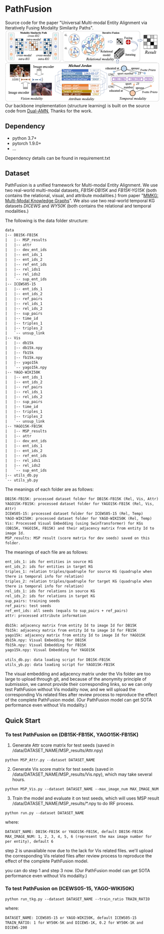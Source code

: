 # PathFusion
Source code for the paper "Universal Multi-modal Entity Alignment via Iteratively Fusing Modality Similarity Paths".
![](images/framework.jpg)
Our backbone implementation (structure learning) is built on the source code from [Dual-AMN](https://github.com/MaoXinn/Dual-AMN), Thanks for the work.

## Dependency
* python 3.7+
* pytorch 1.9.0+
* ...

Dependency details can be found in requirement.txt

## Dataset
PathFusion is a unified framework for Multi-modal Entity Alignment. We use two real-world multi-modal datasets, *FB15K-DB15K* and *FB15K-YG15K* (both contains the relational, visual, and attribute modalities.) from paper "[MMKG: Multi-Modal Knowledge Graphs](https://arxiv.org/abs/1903.05485)". We also use two real-world temporal KG datasets *DICEWS* and *WY50K* (both contains the relational and temporal modalities.)

The following is the data folder structure:
```
data
|-- DB15K-FB15K
|   |-- MSP_results
|   |-- attr
|   |-- dev_ent_ids
|   |-- ent_ids_1
|   |-- ent_ids_2
|   |-- ref_ent_ids
|   |-- rel_ids1
|   |-- rel_ids2
|   `-- sup_ent_ids
|-- ICEWS05-15
|   |-- ent_ids_1
|   |-- ent_ids_2
|   |-- ref_pairs
|   |-- rel_ids_1
|   |-- rel_ids_2
|   |-- sup_pairs
|   |-- time_id
|   |-- triples_1
|   |-- triples_2
|   `-- unsup_link
|-- Vis
|   |-- db15k
|   |-- db15k.npy
|   |-- fb15k
|   |-- fb15k.npy
|   |-- yago15k
|   `-- yago15k.npy
|-- YAGO-WIKI50K
|   |-- ent_ids_1
|   |-- ent_ids_2
|   |-- ref_pairs
|   |-- rel_ids_1
|   |-- rel_ids_2
|   |-- sup_pairs
|   |-- time_id
|   |-- triples_1
|   |-- triples_2
|   `-- unsup_link
|-- YAGO15K-FB15K
|   |-- MSP_results
|   |-- attr
|   |-- dev_ent_ids
|   |-- ent_ids_1
|   |-- ent_ids_2
|   |-- ref_ent_ids
|   |-- rel_ids1
|   |-- rel_ids2
|   `-- sup_ent_ids
|-- utils_db.py
`-- utils_yb.py
```

The meanings of each folder are as follows:
```
DB15K-FB15K: processed dataset folder for DB15K-FB15K (Rel, Vis, Attr)
YAGO15K-FB15K: processed dataset folder for YAGO15K-FB15K (Rel, Vis, Attr)
ICEWS05-15: processed dataset folder for ICEWS05-15 (Rel, Temp)
YAGO-WIKI50K: processed dataset folder for YAGO-WIKI50K (Rel, Temp)
Vis: Processed Visual Embedding (using SwinTransformer) for KGs (DB15K, YAGO15K, FB15K) and their adjacency matrix from entity Id to image Id.
MSP_results: MSP result (score matrix for dev seeds) saved on this folder.
```

The meanings of each file are as follows:
```
ent_ids_1: ids for entities in source KG
ent_ids_2: ids for entities in target KG
triples_1: relation triples/quadruple for source KG (quadruple when there is temporal info for relation)
triples_2: relation triples/quadruple for target KG (quadruple when there is temporal info for relation)
rel_ids_1: ids for relations in source KG
rel_ids_2: ids for relations in target KG
sup_pairs: training seeds
ref_pairs: test seeds
ref_ent_ids: all seeds (equals to sup_pairs + ref_pairs)
attr: processed attribute information

db15k: adjacency matrix from entity Id to image Id for DB15K
fb15k: adjacency matrix from entity Id to image Id for FB15K
yago15k: adjacency matrix from entity Id to image Id for YAGO15K
db15k.npy: Visual Embedding for DB15K
fb15k.npy: Visual Embedding for FB15K
yago15k.npy: Visual Embedding for YAGO15K

utils_db.py: data loading script for DB15K-FB15K
utils_yb.py: data loading script for YAGO15K-FB15K
```


The visual embedding and adjacency matrix under the Vis folder are too large to upload through git, and because of the anonymity principle of submission, we cannot provide their corresponding links, so we can only test PathFusion without Vis modality now, and we will upload the corresponding Vis related files after review process to reproduce the effect of the complete PathFusion model. (Our PathFusion model can get SOTA performance even without Vis modality.)





## Quick Start
### To test PathFusion on (DB15K-FB15K, YAGO15K-FB15K)
1. Generate Attr score matrix for test seeds (saved in /data/DATASET_NAME/MSP_results/Attr.npy)
```
python MSP_Attr.py --dataset DATASET_NAME
```
2. Generate Vis score matrix for test seeds (saved in /data/DATASET_NAME/MSP_results/Vis.npy), which may take several hours.
```
python MSP_Vis.py --dataset DATASET_NAME --max_image_num MAX_IMAGE_NUM
```
3. Train the model and evaluate it on test seeds, which will uses MSP result /data/DATASET_NAME/MSP_results/*.npy to do IRF process.
```
python run.py --dataset DATASET_NAME
```

where:
```
DATASET_NAME: DB15K-FB15K or YAGO15K-FB15K, default DB15K-FB15K
MAX_IMAGE_NUM: 1, 2, 3, 4, 5, 6 (represent the max image number for per entity), default 6
```

step 2 is unavailable now due to the lack for Vis related files. we'll upload the corresponding Vis related files after review process to reproduce the effect of the complete PathFusion model.

you can do step 1 and step 3 now. (Our PathFusion model can get SOTA performance even without Vis modality.)

### To test PathFusion on (ICEWS05-15, YAGO-WIKI50K)
```
python run_tkg.py --dataset DATASET_NAME --train_ratio TRAIN_RATIO
```

where:
```
DATASET_NAME: ICEWS05-15 or YAGO-WIKI50K, default ICEWS05-15
TRAIN_RATIO: 1 for WY50K-5K and DICEWS-1K, 0.2 for WY50K-1K and DICEWS-200
```


